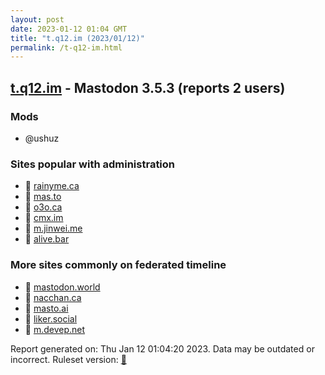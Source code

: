 ```yaml
---
layout: post
date: 2023-01-12 01:04 GMT
title: "t.q12.im (2023/01/12)"
permalink: /t-q12-im.html
---
```



## [t.q12.im](https://t.q12.im) - Mastodon 3.5.3 (reports 2 users)

### Mods
 * @ushuz

### Sites popular with administration

* 🐘 [rainyme.ca](/rainyme-ca.html)
* 🐘 [mas.to](/mas-to.html)
* 🐘 [o3o.ca](/o3o-ca.html)
* 🐘 [cmx.im](/cmx-im.html)
* 🐘 [m.jinwei.me](/m-jinwei-me.html)
* 🐘 [alive.bar](/alive-bar.html)

### More sites commonly on federated timeline

* 🐘 [mastodon.world](/mastodon-world.html)
* 🐘 [nacchan.ca](/nacchan-ca.html)
* 🐘 [masto.ai](/masto-ai.html)
* 🐘 [liker.social](/liker-social.html)
* 🐘 [m.devep.net](/m-devep-net.html)

Report generated on: Thu Jan 12 01:04:20 2023. Data may be outdated or incorrect.
Ruleset version: [🧁](/version-cupcake)
